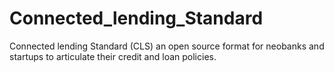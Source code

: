 # Connected_lending_Standard
Connected lending Standard (CLS) an open source format for neobanks and startups to articulate their credit and loan policies.
